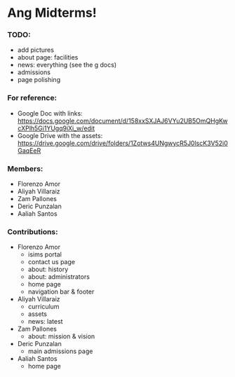 # Ang Midterms!

### TODO:
- add pictures
- about page: facilities
- news: everything (see the g docs)
- admissions
- page polishing

### For reference:
- Google Doc with links: https://docs.google.com/document/d/158xxSXJAJ6VYu2UB5OmQHgKwcXPlh5Gi1YUgq9iXi_w/edit
- Google Drive with the assets: https://drive.google.com/drive/folders/1Zotws4UNgwycR5J0lscK3V52i0GaqEeR

### Members:
- Florenzo Amor
- Aliyah Villaraiz
- Zam Pallones
- Deric Punzalan
- Aaliah Santos

### Contributions:
- Florenzo Amor
  - isims portal
  - contact us page
  - about: history
  - about: administrators
  - home page
  - navigation bar & footer
- Aliyah Villaraiz
  - curriculum
  - assets
  - news: latest
- Zam Pallones
  - about: mission & vision
- Deric Punzalan
  - main admissions page
- Aaliah Santos
  - home page
